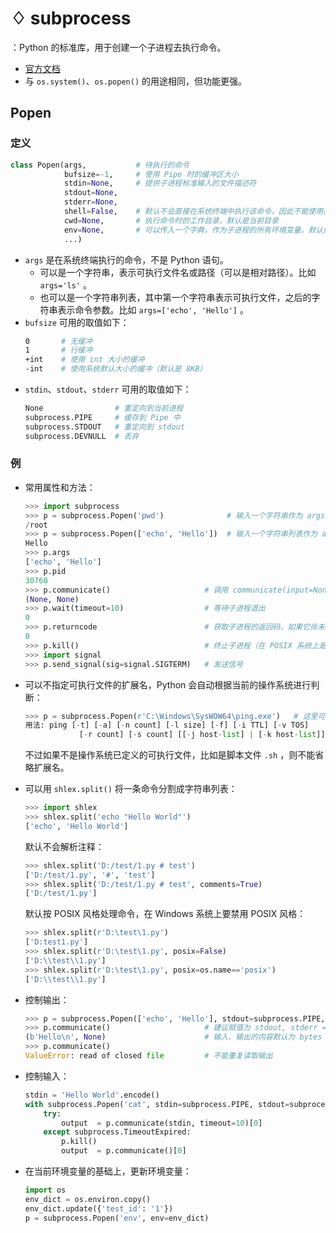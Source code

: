 # ♢ subprocess

：Python 的标准库，用于创建一个子进程去执行命令。
- [官方文档](https://docs.python.org/3/library/subprocess.html)
- 与 `os.system()`、`os.popen()` 的用途相同，但功能更强。

## Popen

### 定义

```py
class Popen(args,           # 待执行的命令
            bufsize=-1,     # 使用 Pipe 时的缓冲区大小
            stdin=None,     # 提供子进程标准输入的文件描述符
            stdout=None,
            stderr=None,
            shell=False,    # 默认不会直接在系统终端中执行该命令，因此不能使用系统终端内置的命令和语法
            cwd=None,       # 执行命令时的工作目录，默认是当前目录
            env=None,       # 可以传入一个字典，作为子进程的所有环境变量。默认继承当前进程的所有环境变量
            ...)
```
- `args` 是在系统终端执行的命令，不是 Python 语句。
  - 可以是一个字符串，表示可执行文件名或路径（可以是相对路径）。比如 `args='ls'` 。
  - 也可以是一个字符串列表，其中第一个字符串表示可执行文件，之后的字符串表示命令参数。比如 `args=['echo', 'Hello']` 。
- `bufsize` 可用的取值如下：
  ```sh
  0       # 无缓冲
  1       # 行缓冲
  +int    # 使用 int 大小的缓冲
  -int    # 使用系统默认大小的缓冲（默认是 8KB）
  ```
- `stdin`、`stdout`、`stderr` 可用的取值如下：
  ```sh
  None                # 重定向到当前进程
  subprocess.PIPE     # 缓存到 Pipe 中
  subprocess.STDOUT   # 重定向到 stdout
  subprocess.DEVNULL  # 丢弃
  ```

### 例

- 常用属性和方法：
  ```py
  >>> import subprocess
  >>> p = subprocess.Popen('pwd')              # 输入一个字符串作为 args
  /root
  >>> p = subprocess.Popen(['echo', 'Hello'])  # 输入一个字符串列表作为 args
  Hello
  >>> p.args
  ['echo', 'Hello']
  >>> p.pid
  30760
  >>> p.communicate()                     # 调用 communicate(input=None, timeout=None) 会返回子进程的 (stdout, stderr)
  (None, None)
  >>> p.wait(timeout=10)                  # 等待子进程退出
  0
  >>> p.returncode                        # 获取子进程的返回码，如果它尚未退出则返回 None
  0
  >>> p.kill()                            # 终止子进程（在 POSIX 系统上是发送 SIGKILL 信号）
  >>> import signal
  >>> p.send_signal(sig=signal.SIGTERM)   # 发送信号
  ```

- 可以不指定可执行文件的扩展名，Python 会自动根据当前的操作系统进行判断：
  ```py
  >>> p = subprocess.Popen(r'C:\Windows\SysWOW64\ping.exe')   # 这里可以省略后缀 .exe
  用法: ping [-t] [-a] [-n count] [-l size] [-f] [-i TTL] [-v TOS]
              [-r count] [-s count] [[-j host-list] | [-k host-list]]
  ```
  不过如果不是操作系统已定义的可执行文件，比如是脚本文件 `.sh` ，则不能省略扩展名。

- 可以用 `shlex.split()` 将一条命令分割成字符串列表：
  ```py
  >>> import shlex
  >>> shlex.split('echo "Hello World"')
  ['echo', 'Hello World']
  ```
  默认不会解析注释：
  ```py
  >>> shlex.split('D:/test/1.py # test')
  ['D:/test/1.py', '#', 'test']
  >>> shlex.split('D:/test/1.py # test', comments=True)
  ['D:/test/1.py']
  ```
  默认按 POSIX 风格处理命令，在 Windows 系统上要禁用 POSIX 风格：
  ```py
  >>> shlex.split(r'D:\test\1.py')
  ['D:test1.py']
  >>> shlex.split(r'D:\test\1.py', posix=False)
  ['D:\\test\\1.py']
  >>> shlex.split(r'D:\test\1.py', posix=os.name=='posix')
  ['D:\\test\\1.py']
  ```

- 控制输出：
  ```py
  >>> p = subprocess.Popen(['echo', 'Hello'], stdout=subprocess.PIPE, stderr=subprocess.STDOUT)
  >>> p.communicate()                     # 建议赋值为 stdout, stderr = p.communicate()
  (b'Hello\n', None)                      # 输入、输出的内容默认为 bytes 类型
  >>> p.communicate()
  ValueError: read of closed file         # 不能重复读取输出
  ```

- 控制输入：
  ```py
  stdin = 'Hello World'.encode()
  with subprocess.Popen('cat', stdin=subprocess.PIPE, stdout=subprocess.PIPE, stderr=subprocess.STDOUT) as p:
      try:
          output  = p.communicate(stdin, timeout=10)[0]
      except subprocess.TimeoutExpired:
          p.kill()
          output  = p.communicate()[0]
  ```

- 在当前环境变量的基础上，更新环境变量：
  ```py
  import os
  env_dict = os.environ.copy()
  env_dict.update({'test_id': '1'})
  p = subprocess.Popen('env', env=env_dict)
  ```
